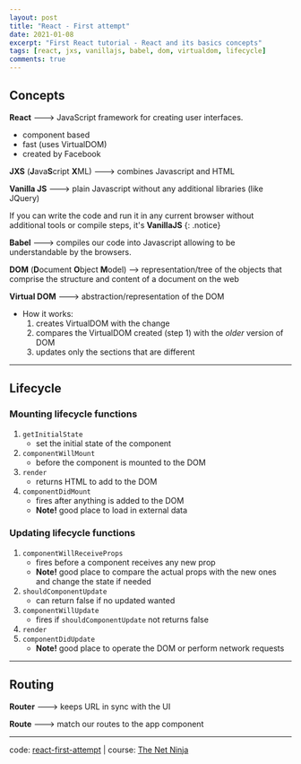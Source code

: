 ```yaml
---
layout: post
title: "React - First attempt"
date: 2021-01-08
excerpt: "First React tutorial - React and its basics concepts"
tags: [react, jxs, vanillajs, babel, dom, virtualdom, lifecycle]
comments: true
---
```


## Concepts

**React** ---> JavaScript framework for creating user interfaces.

* component based
* fast (uses VirtualDOM)
* created by Facebook


**JXS** (**J**ava**S**cript **X**ML) ---> combines Javascript and HTML

**Vanilla JS** ---> plain Javascript without any additional libraries (like JQuery)

If you can write the code and run it in any current browser without additional tools or compile steps, it's **VanillaJS**
{: .notice}

**Babel** ---> compiles our code into Javascript allowing to be understandable by the browsers.

**DOM** (**D**ocument **O**bject **M**odel) --> representation/tree of the objects that comprise the structure and content of a document on the web

**Virtual DOM** ---> abstraction/representation of the DOM
* How it works:
    1. creates VirtualDOM with the change
    2. compares the VirtualDOM created (step 1) with the *older* version of DOM
    3. updates only the sections that are different

***

## Lifecycle

### Mounting lifecycle functions

1. `getInitialState`
    * set the initial state of the component
2. `componentWillMount`
    * before the component is mounted to the DOM
3. `render`
    * returns HTML to add to the DOM
4. `componentDidMount`
    * fires after anything is added to the DOM
    * **Note!** good place to load in external data

### Updating lifecycle functions

1. `componentWillReceiveProps`
    * fires before a component receives any new prop
    *  **Note!** good place to compare the actual props with the new ones and change the state if needed
2. `shouldComponentUpdate`
    * can return false if no updated wanted
3. `componentWillUpdate`
    * fires if `shouldComponentUpdate` not returns false
4. `render`
5. `componentDidUpdate`
   * **Note!** good place to operate the DOM or perform network requests
    
***

## Routing

**Router** ---> keeps URL in sync with the UI

**Route** ---> match our routes to the app component

***
code: [react-first-attempt](https://github.com/DanielRodriguesMoreira/react-first-attempt) |
course: [The Net Ninja](https://www.youtube.com/watch?v=yZ0f1Apb5CU&list=PL4cUxeGkcC9i0_2FF-WhtRIfIJ1lXlTZR&ab_channel=TheNetNinja)
